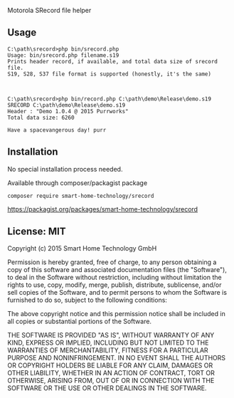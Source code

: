 Motorola SRecord file helper


Usage
----------
    

	C:\path\srecord>php bin/srecord.php
    Usage: bin/srecord.php filename.s19
    Prints header record, if available, and total data size of srecord file.
    S19, S28, S37 file format is supported (honestly, it's the same)


	
	C:\path\srecord>php bin/record.php C:\path\demo\Release\demo.s19
	SRECORD C:\path\demo\Release\demo.s19
    Header : "Demo 1.0.4 @ 2015 Purrworks"
    Total data size: 6260

    Have a spacevangerous day! purr
    


Installation
---------
No special installation process needed.

Available through composer/packagist package

    composer require smart-home-technology/srecord

https://packagist.org/packages/smart-home-technology/srecord


License: MIT
-----------


Copyright (c) 2015 Smart Home Technology GmbH

Permission is hereby granted, free of charge, to any person obtaining a copy
of this software and associated documentation files (the "Software"), to deal
in the Software without restriction, including without limitation the rights
to use, copy, modify, merge, publish, distribute, sublicense, and/or sell
copies of the Software, and to permit persons to whom the Software is
furnished to do so, subject to the following conditions:

The above copyright notice and this permission notice shall be included in
all copies or substantial portions of the Software.

THE SOFTWARE IS PROVIDED "AS IS", WITHOUT WARRANTY OF ANY KIND, EXPRESS OR
IMPLIED, INCLUDING BUT NOT LIMITED TO THE WARRANTIES OF MERCHANTABILITY,
FITNESS FOR A PARTICULAR PURPOSE AND NONINFRINGEMENT.  IN NO EVENT SHALL THE
AUTHORS OR COPYRIGHT HOLDERS BE LIABLE FOR ANY CLAIM, DAMAGES OR OTHER
LIABILITY, WHETHER IN AN ACTION OF CONTRACT, TORT OR OTHERWISE, ARISING FROM,
OUT OF OR IN CONNECTION WITH THE SOFTWARE OR THE USE OR OTHER DEALINGS IN
THE SOFTWARE.
